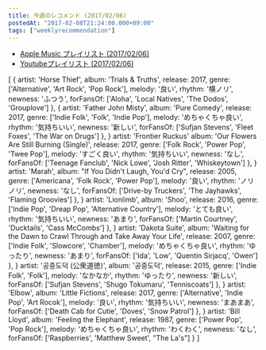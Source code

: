 ```yaml
---
title: 今週のレコメンド (2017/02/06)
postedAt: "2017-02-08T21:24:00.000+09:00"
tags: ["weeklyrecommendation"]
---
```


* [Apple Music プレイリスト (2017/02/06)](https://itunes.apple.com/jp/playlist/jin-zhounorekomendo-2017-02/idpl.af05deb7f1be49febd4c98f25e211ec8)
* [Youtubeプレイリスト (2017/02/06)](https://www.youtube.com/playlist?list=PLegnWsUgQaydmYrDC1inaEVvxjttN4Qbs)

[
    {
        artist: 'Horse Thief',
        album: 'Trials & Truths',
        release: 2017,
        genre: ['Alternative', 'Art Rock', 'Pop Rock'],
        melody: '良い',
        rhythm: '横ノリ',
        newness: 'ふつう',
        forFansOf: ['Aloha', 'Local Natives', 'The Dodos', 'Grouplove']
    },
    {
        artist: 'Father John Misty',
        album: 'Pure Comedy',
        release: 2017,
        genre: ['Indie Folk', 'Folk', 'Indie Pop'],
        melody: 'めちゃくちゃ良い',
        rhythm: '気持ちいい',
        newness: '新しい',
        forFansOf: ['Sufjan Stevens', 'Fleet Foxes', 'The War on Drugs']
    },
    }
        artist: 'Frontier Ruckus'
        album: 'Our Flowers Are Still Burning (Single)',
        release: 2017,
        genre: ['Folk Rock', 'Power Pop', 'Twee Pop'],
        melody: 'すごく良い',
        rhythm: '気持ちいい',
        newness: 'なし',
        forFansOf: ['Teenage Fanclub', 'Nick Lowe', 'Josh Ritter', 'Whiskeytown']
    },
    }
        artist: 'Marah',
        album: "If You Didn't Laugh, You'd Cry",
        release: 2005,
        genre: ['Americana', 'Folk Rock', 'Power Pop'],
        melody: '良い',
        rhythm: 'ノリノリ',
        newness: 'なし',
        forFansOf: ['Drive-by Truckers', 'The Jayhawks', 'Flaming Groovies']
    },
    }
        artist: 'Lionlimb',
        album: 'Shoo',
        release: 2016,
        genre: ['Indie Pop', 'Dreap Pop', 'Alternative Country'],
        melody: 'とても良い',
        rhythm: '気持ちいい',
        newness: 'あまり',
        forFansOf: ['Martin Courtney', 'Ducktails', 'Cass McCombs']
    },
    }
        artist: 'Dakota Suite',
        album: 'Waiting for the Dawn to Crawl Through and Take Away Your Life',
        release: 2007,
        genre: ['Indie Folk', 'Slowcore', 'Chamber'],
        melody: 'めちゃくちゃ良い',
        rhythm: 'ゆったり',
        newness: 'あまり',
        forFansOf: ['Ida', 'Low', 'Quentin Sirjacq', 'Owen']
    },
    }
        artist: '공중도덕 (公衆道徳)',
        album: '공중도덕',
        release: 2015,
        genre: ['Indie Folk', 'Folk'],
        melody: 'なかなか',
        rhythm: 'ゆったり',
        newness: '新しい',
        forFansOf: ['Sufjan Stevens', 'Shugo Tokumaru', 'Tenniscoats']
    },
    }
        artist: 'Elbow',
        album: 'Little Fictions',
        release: 2017,
        genre: ['Alternative', 'Indie Pop', 'Art Rocok'],
        melody: '良い',
        rhythm: '気持ちいい',
        newness: 'まあまあ',
        forFansOf: ['Death Cab for Cutie', 'Doves', 'Snow Patrol']
    },
    }
        artist: 'Bill Lloyd',
        album: 'Feeling the Elephant',
        release: 1987,
        genre: ['Power Pop', 'Pop Rock'],
        melody: 'めちゃくちゃ良い',
        rhythm: 'わくわく',
        newness: 'なし',
        forFansOf: ['Raspberries', 'Matthew Sweet', "The La's"]
    }
]